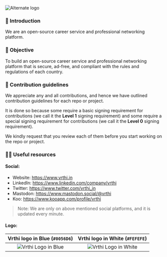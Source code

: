 <picture>
  <source media="(prefers-color-scheme: dark)" srcset="https://github.com/vrthi/.github/assets/68323012/3a65abfe-cde7-4a83-b540-805c9ab6eda9">
  <source media="(prefers-color-scheme: light)" srcset="https://github.com/vrthi/.github/assets/68323012/3a65abfe-cde7-4a83-b540-805c9ab6eda9">
  <img alt="Alternate logo" src="https://github.com/vrthi/.github/assets/68323012/3a65abfe-cde7-4a83-b540-805c9ab6eda9">
</picture>

### 👋 Introduction

We are an open-source career service and professional networking platform.

### 🎯 Objective

To build an open-source career service and professional networking platform that is secure, ad-free, and compliant with the rules and regulations of each country.

### 🌈 Contribution guidelines

We appreciate any and all contributions, and hence we have outlined contribution guidelines for each repo or project.

It is done so because some require a basic signing requirement for contributions (we call it the **Level 1** signing requirement) and some require a special signing requirement for contributions (we call it the **Level 0** signing requirement).

We kindly request that you review each of them before you start working on the repo or project.


### 👩‍💻 Useful resources

#### Social:
  - Website: https://www.vrthi.in
  - LinkedIn: https://www.linkedin.com/company/vrthi
  - Twitter: https://www.twitter.com/vrthi_in
  - Mastodon: https://www.mastodon.social/@vrthi
  - Koo: https://www.kooapp.com/profile/vrthi

> Note: We are only on above mentioned social platforms, and it is updated every minute.

#### Logo:

  Vrthi logo in Blue (`#0056D6`) |   Vrthi logo in White (`#FEFEFE`)
  :-------------------------: |  :-------------------------:
  ![Vrthi Logo in Blue](https://github.com/vrthi/.github/assets/68323012/28bc4934-7979-44c8-965c-0d1fd803375d) |  ![Vrthi Logo in White](https://github.com/vrthi/.github/assets/68323012/e18e9e46-babc-4717-9eeb-d74090139b87)



